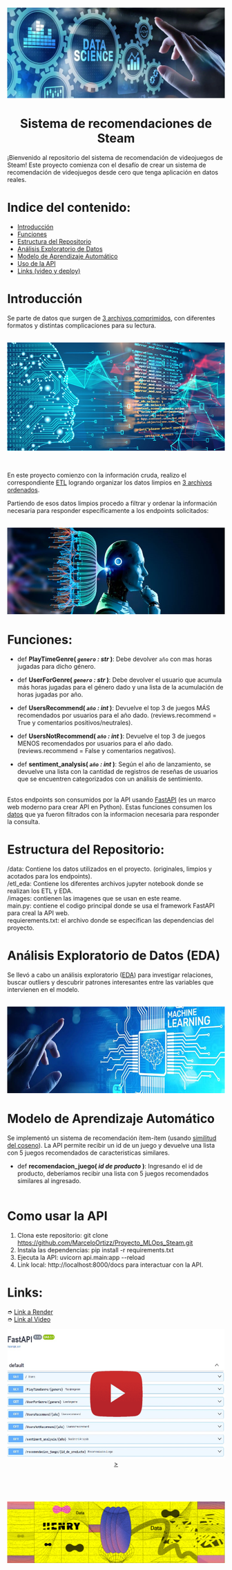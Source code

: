 <p align="center"><img src="images\portada.png"></p>

## <h1 align=center> Sistema de recomendaciones de Steam </h1>

¡Bienvenido al repositorio del sistema de recomendación de videojuegos de Steam!
Este proyecto comienza con el desafío de crear un sistema de recomendación de videojuegos desde cero que tenga aplicación en datos reales.<br>

# Indice del contenido:

- [Introducción](#introducción)
- [Funciones](#funciones)
- [Estructura del Repositorio](#estructura-del-repositorio)
- [Análisis Exploratorio de Datos](#análisis-exploratorio-de-datos-eda)
- [Modelo de Aprendizaje Automático](#modelo-de-aprendizaje-automático)
- [Uso de la API](#como-usar-la-api)
- [Links (video y deploy)](#links)



# Introducción
Se parte de datos que surgen de [3 archivos comprimidos](data/original), con diferentes formatos y distintas complicaciones para su lectura.<br><br>

<p align="center"><img src="images\ml.jpg"  height=250></p><br>

En este proyecto comienzo con la información cruda, realizo el correspondiente [ETL](etl_eda) logrando organizar los datos limpios en [3 archivos ordenados](data/limpio/).<br>

Partiendo de esos datos limpios procedo a filtrar y ordenar la información necesaria para responder específicamente a los endpoints solicitados:<br><br>

<p align="center"><img src="images\filtrados.jpg" height=200></p>

# Funciones:

+ def **PlayTimeGenre( *`genero` : str* )**:
    Debe devolver `año` con mas horas jugadas para dicho género.<br>

+ def **UserForGenre( *`genero` : str* )**:
    Debe devolver el usuario que acumula más horas jugadas para el género dado y una lista de la acumulación de horas jugadas por año.<br>

+ def **UsersRecommend( *`año` : int* )**:
   Devuelve el top 3 de juegos MÁS recomendados por usuarios para el año dado. (reviews.recommend = True y comentarios positivos/neutrales).<br>

+ def **UsersNotRecommend( *`año` : int* )**:
   Devuelve el top 3 de juegos MENOS recomendados por usuarios para el año dado. (reviews.recommend = False y comentarios negativos).<br>

+ def **sentiment_analysis( *`año` : int* )**:
    Según el año de lanzamiento, se devuelve una lista con la cantidad de registros de reseñas de usuarios que se encuentren categorizados con un análisis de sentimiento. <br><br>

Estos endpoints son consumidos por la API usando [FastAPI](https://fastapi.tiangolo.com/) (es un marco web moderno para crear API en Python). Estas funciones consumen los [datos](etl_eda/ETL_consultas.ipynb) que ya fueron filtrados con la informacion necesaria para responder la consulta. <br>

# Estructura del Repositorio: <br>
/data: Contiene los datos utilizados en el proyecto. (originales, limpios y acotados para los endpoints).<br>
/etl_eda: Contiene los diferentes archivos jupyter notebook donde se realizan los ETL y EDA.<br>
/images: contienen las imagenes que se usan en este reame.<br>
main.py: contiene el codigo principal donde se usa el framework FastAPI para creal la API web.<br>
requierements.txt: el archivo donde se especifican las dependencias del proyecto.<br>

# Análisis Exploratorio de Datos (EDA)
Se llevó a cabo un análisis exploratorio ([EDA](etl_eda/EDA.ipynb)) para investigar relaciones, buscar outliers y descubrir patrones interesantes entre las variables que intervienen en el modelo. <br><br>

<p align="center"><img src="images\machine.jpg" height=200></p>

# Modelo de Aprendizaje Automático
Se implementó un sistema de recomendación ítem-ítem  (usando [similitud del coseno](https://scikit-learn.org/stable/modules/generated/sklearn.metrics.pairwise.cosine_similarity.html)). La API permite recibir un id de un juego y devuelve una lista con 5 juegos recomendados de caracteristicas similares.<br>

+ def **recomendacion_juego( *id de producto* )**:
    Ingresando el id de producto, deberíamos recibir una lista con 5 juegos recomendados similares al ingresado. <br><br>


# Como usar la API
1. Clona este repositorio: git clone https://github.com/MarceloOrtizz/Proyecto_MLOps_Steam.git
2. Instala las dependencias: pip install -r requirements.txt
3. Ejecuta la API: uvicorn api.main:app --reload
4. Link local: http://localhost:8000/docs para interactuar con la API.


# Links:
➮ [Link a Render](https://steam-bk1u.onrender.com) <br>
➮ [Link al Video](https://www.youtube.com/watch?) <br>


<div style="text-align: center;">
  <a href="https://youtu.be/nxu3EZVzP8I"><img src="images\testvideo.png" alt="Texto alternativo" height=300>></a>
</div>


<br><br><br>


<p align="center"><img src="images\henry.png"></p>









